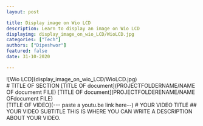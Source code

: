 ```yaml
---
layout: post

title: Display image on Wio LCD
description: Learn to display an image on Wio LCD
displayimg: display_image_on_wio_LCD/WioLCD.jpg
categories: ["Tech"]
authors: ["Dipeshwor"]
featured: false
date: 31-10-2020

---
```



<!--IMAGE_TEXT_OVERLAY creates a image with a text box over it--------------------->
<div class="image_text_overlay" markdown="1">
![Wio LCD](display_image_on_wio_LCD/WioLCD.jpg)
</div>

<!--document creates a grid of documentss--------------------->
<div class="document" markdown="1">
# TITLE OF SECTION
[TITLE OF document](PROJECTFOLDERNAME/NAME OF documemt FILE)
[TITLE OF document](PROJECTFOLDERENAME/NAME OFdocument FILE)
<!-- insert as many links here as you want to dynamically create a grid of pdfs-->
</div>

<!--VIDEO_TEXT_OVERLAY creates a video with a text box over it--------------------->
<div class="video_text_overlay" markdown="1">
[TITLE OF VIDEO](--- paste a youtu.be link here--)
# YOUR VIDEO TITLE
## YOUR VIDEO SUBTITLE
THIS IS WHERE YOU CAN WRITE A DESCRIPTION ABOUT YOUR VIDEO.
</div>

<!--FREE WRITE lets you write any markdown you want (include images, lists, titles, code,etc)
               If something doesn't look how you expect on the page, try adding a linebreak after it--------------------->
<div class="free_write" markdown="1">
</div>
